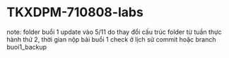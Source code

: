 # TKXDPM-710808-labs

note: folder buổi 1 update vào 5/11 do thay đổi cấu trúc folder từ tuần thực hành thứ 2, thời gian nộp bài buổi 1 check ở lịch sử commit hoặc branch buoi1_backup
